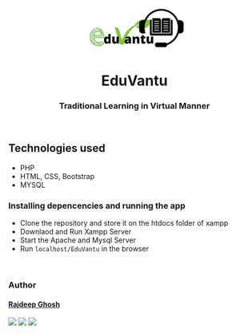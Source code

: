 <div align="center" class="row">
  <img src="./img/logo-icon.png" width="200"/>
</div>
<h1 align="center">EduVantu</h1>
<h3 align="center">Traditional Learning in Virtual Manner</h3>
<br>

## Technologies used
* PHP
* HTML, CSS, Bootstrap
* MYSQL


### Installing depencencies and running the app
* Clone the repository and store it on the htdocs folder of xampp
* Downlaod and Run Xampp Server
* Start the Apache and Mysql Server
* Run `localhost/EduVantu` in the browser

<br>

### Author


#### [Rajdeep Ghosh](https://github.com/rajghosh2000) 
[<img src="https://image.flaticon.com/icons/svg/185/185964.svg" width="35" padding="10">](https://www.linkedin.com/in/rajdeep-ghosh-301082175/)
[<img src="https://image.flaticon.com/icons/svg/185/185981.svg" width="35" padding="10">](https://www.facebook.com/people/Rajdeep-Ghosh/100027649521893/)
[<img src="https://image.flaticon.com/icons/svg/185/185985.svg" width="35" padding="10">](https://www.instagram.com/imtherajdeep/)
